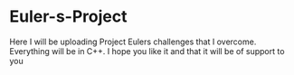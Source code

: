# Euler-s-Project
Here I will be uploading Project Eulers challenges that I overcome. Everything will be in C++.
I hope you like it and that it will be of support to you
